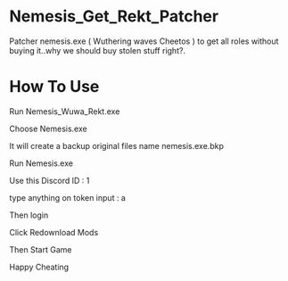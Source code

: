 # Nemesis_Get_Rekt_Patcher
Patcher nemesis.exe ( Wuthering waves Cheetos ) to get all roles without buying it..why we should buy stolen stuff right?.


# How To Use
Run Nemesis_Wuwa_Rekt.exe

Choose Nemesis.exe

It will create a backup original files name nemesis.exe.bkp

Run Nemesis.exe

Use this Discord ID : 1

type anything on token input : a

Then login

Click Redownload Mods

Then Start Game

Happy Cheating
